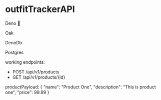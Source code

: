 # outfitTrackerAPI

Deno 🦕

Oak

DenoDb

Postgres

working endpoints:

* POST /api/v1/products
* GET /api/v1/products/{id}

productPayload: 
    {
      "name": "Product One",
      "description": "This is product one",
      "price": 99.99
    }
